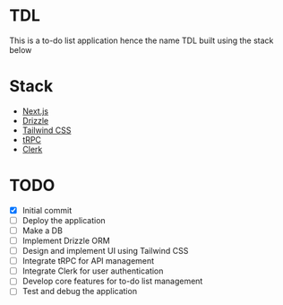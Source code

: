 # TDL

This is a to-do list application hence the name TDL built using the stack below

# Stack

- [Next.js](https://nextjs.org)
- [Drizzle](https://orm.drizzle.team)
- [Tailwind CSS](https://tailwindcss.com)
- [tRPC](https://trpc.io)
- [Clerk](https://clerk.com/)

# TODO

- [x] Initial commit
- [ ] Deploy the application
- [ ] Make a DB
- [ ] Implement Drizzle ORM
- [ ] Design and implement UI using Tailwind CSS
- [ ] Integrate tRPC for API management
- [ ] Integrate Clerk for user authentication
- [ ] Develop core features for to-do list management
- [ ] Test and debug the application
